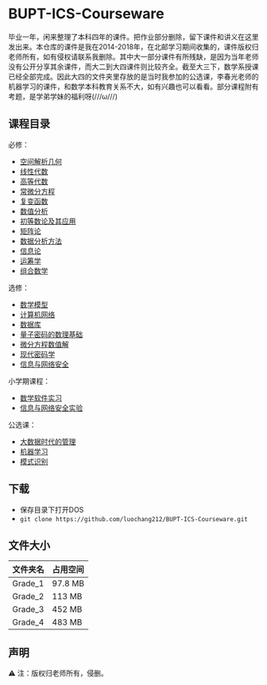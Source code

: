 # BUPT-ICS-Courseware

毕业一年，闲来整理了本科四年的课件。把作业部分删除，留下课件和讲义在这里发出来。本仓库的课件是我在2014-2018年，在北邮学习期间收集的，课件版权归老师所有，如有侵权请联系我删除。其中大一部分课件有所残缺，是因为当年老师没有公开分享其余课件，而大二到大四课件则比较齐全。截至大三下，数学系授课已经全部完成。因此大四的文件夹里存放的是当时我参加的公选课，李春光老师的机器学习的课件，和数学本科教育关系不大，如有兴趣也可以看看。部分课程附有考题，是学弟学妹的福利呀(///ω///)

## 课程目录

必修：
* [空间解析几何](https://github.com/luochang212/BUPT-ICS-Courseware/tree/master/Grade_1/%E7%A9%BA%E9%97%B4%E8%A7%A3%E6%9E%90%E5%87%A0%E4%BD%95)
* [线性代数](https://github.com/luochang212/BUPT-ICS-Courseware/tree/master/Grade_1/%E7%BA%BF%E6%80%A7%E4%BB%A3%E6%95%B0)
* [高等代数](https://github.com/luochang212/BUPT-ICS-Courseware/tree/master/Grade_1/%E9%AB%98%E7%AD%89%E4%BB%A3%E6%95%B0)
* [常微分方程](<https://github.com/luochang212/BUPT-ICS-Courseware/tree/master/Grade_2/%E5%B8%B8%E5%BE%AE%E5%88%86%E6%96%B9%E7%A8%8B>)
* [复变函数](https://github.com/luochang212/BUPT-ICS-Courseware/tree/master/Grade_2/%E5%A4%8D%E5%8F%98%E5%87%BD%E6%95%B0)
* [数值分析](<https://github.com/luochang212/BUPT-ICS-Courseware/tree/master/Grade_2/%E6%95%B0%E5%80%BC%E5%88%86%E6%9E%90>)
* [初等数论及其应用](https://github.com/luochang212/BUPT-ICS-Courseware/tree/master/Grade_3/%E5%A4%A7%E4%B8%89%EF%BC%88%E4%B8%8A%EF%BC%89/%E5%88%9D%E7%AD%89%E6%95%B0%E8%AE%BA%E5%8F%8A%E5%85%B6%E5%BA%94%E7%94%A8)
* [矩阵论](https://github.com/luochang212/BUPT-ICS-Courseware/tree/master/Grade_3/%E5%A4%A7%E4%B8%89%EF%BC%88%E4%B8%8A%EF%BC%89/%E7%9F%A9%E9%98%B5%E8%AE%BA)
* [数据分析方法](https://github.com/luochang212/BUPT-ICS-Courseware/tree/master/Grade_3/%E5%A4%A7%E4%B8%89%EF%BC%88%E4%B8%8A%EF%BC%89/%E6%95%B0%E6%8D%AE%E5%88%86%E6%9E%90%E6%B3%95)
* [信息论](https://github.com/luochang212/BUPT-ICS-Courseware/tree/master/Grade_3/%E5%A4%A7%E4%B8%89%EF%BC%88%E4%B8%8A%EF%BC%89/%E4%BF%A1%E6%81%AF%E8%AE%BA)
* [运筹学](https://github.com/luochang212/BUPT-ICS-Courseware/tree/master/Grade_3/%E5%A4%A7%E4%B8%89%EF%BC%88%E4%B8%8A%EF%BC%89/%E8%BF%90%E7%AD%B9%E5%AD%A6)
* [组合数学](https://github.com/luochang212/BUPT-ICS-Courseware/tree/master/Grade_3/%E5%A4%A7%E4%B8%89%EF%BC%88%E4%B8%8A%EF%BC%89/%E7%BB%84%E5%90%88%E6%95%B0%E5%AD%A6)

选修：
* [数学模型](https://github.com/luochang212/BUPT-ICS-Courseware/tree/master/Grade_2/%E6%95%B0%E5%AD%A6%E6%A8%A1%E5%9E%8B)
* [计算机网络](https://github.com/luochang212/BUPT-ICS-Courseware/tree/master/Grade_2/%E8%AE%A1%E7%AE%97%E6%9C%BA%E7%BD%91%E7%BB%9C)
* [数据库](https://github.com/luochang212/BUPT-ICS-Courseware/tree/master/Grade_2/%E6%95%B0%E6%8D%AE%E5%BA%93)
* [量子密码的数理基础](https://github.com/luochang212/BUPT-ICS-Courseware/tree/master/Grade_3/%E5%A4%A7%E4%B8%89%EF%BC%88%E4%B8%8B%EF%BC%89/%E9%87%8F%E5%AD%90%E5%AF%86%E7%A0%81%E7%9A%84%E6%95%B0%E7%90%86%E5%9F%BA%E7%A1%80)
* [微分方程数值解](https://github.com/luochang212/BUPT-ICS-Courseware/tree/master/Grade_3/%E5%A4%A7%E4%B8%89%EF%BC%88%E4%B8%8B%EF%BC%89/%E5%BE%AE%E5%88%86%E6%96%B9%E7%A8%8B%E6%95%B0%E5%80%BC%E8%A7%A3)
* [现代密码学](https://github.com/luochang212/BUPT-ICS-Courseware/tree/master/Grade_3/%E5%A4%A7%E4%B8%89%EF%BC%88%E4%B8%8B%EF%BC%89/%E7%8E%B0%E4%BB%A3%E5%AF%86%E7%A0%81%E5%AD%A6)
* [信息与网络安全](https://github.com/luochang212/BUPT-ICS-Courseware/tree/master/Grade_3/%E5%A4%A7%E4%B8%89%EF%BC%88%E4%B8%8B%EF%BC%89/%E4%BF%A1%E6%81%AF%E4%B8%8E%E7%BD%91%E7%BB%9C%E5%AE%89%E5%85%A8)

小学期课程：
* [数学软件实习](https://github.com/luochang212/BUPT-ICS-Courseware/tree/master/Grade_4/%E6%95%B0%E5%AD%A6%E8%BD%AF%E4%BB%B6%E5%AE%9E%E4%B9%A0(MATLAB))
* [信息与网络安全实验](https://github.com/luochang212/BUPT-ICS-Courseware/tree/master/Grade_3/%E5%A4%A7%E4%B8%89%EF%BC%88%E4%B8%8B%EF%BC%89/%E4%BF%A1%E6%81%AF%E4%B8%8E%E7%BD%91%E7%BB%9C%E5%AE%89%E5%85%A8%E5%AE%9E%E9%AA%8C)

公选课：
* [大数据时代的管理](https://github.com/luochang212/BUPT-ICS-Courseware/tree/master/Grade_1/%E5%A4%A7%E6%95%B0%E6%8D%AE%E6%97%B6%E4%BB%A3%E7%9A%84%E7%AE%A1%E7%90%86)
* [机器学习](https://github.com/luochang212/BUPT-ICS-Courseware/tree/master/Grade_4/%E6%9D%8E%E6%98%A5%E5%85%89-%E6%9C%BA%E5%99%A8%E5%AD%A6%E4%B9%A0)
* [模式识别](https://github.com/luochang212/BUPT-ICS-Courseware/tree/master/Grade_4/%E6%9D%8E%E6%98%A5%E5%85%89-%E6%A8%A1%E5%BC%8F%E8%AF%86%E5%88%AB)

## 下载

* 保存目录下打开DOS
* `git clone https://github.com/luochang212/BUPT-ICS-Courseware.git`

## 文件大小

|  文件夹名  |   占用空间    |
|------------|------------|
|Grade_1|97.8 MB|
|Grade_2|113 MB|
|Grade_3|452 MB|
|Grade_4|483 MB|

## 声明

:warning:  注：版权归老师所有，侵删。
